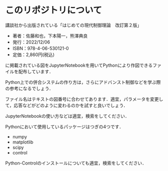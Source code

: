 # このリポジトリについて

講談社から出版されている「はじめての現代制御理論　改訂第２版」
- 著者：佐藤和也，下本陽一，熊澤典良
- 発行：2022/12/06
- ISBN：978-4-06-530121-0
- 定価：2,860円(税込)
  
に掲載されている図をJupyterNotebookを用いてPythonにより作図できるファイルを配布しています．

Python上での併合システムの作り方は，さらにアドバンスト制御などを学ぶ際の参考になるでしょう．

ファイル名はテキストの図番号に合わせてあります．適宜，パラメータを変更して，応答などがどのように変わるのかを試すと良いでしょう．

JupyterNotebookの使い方などは適宜，検索をしてください．

Pythonにおいて使用しているパッケージはつぎの4つです．

- numpy
- matplotlib
- scipy
- control

Python-Controlのインストールについても適宜，検索をしてください．
